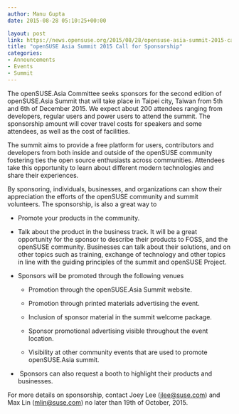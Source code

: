 ```yaml
---
author: Manu Gupta
date: 2015-08-28 05:10:25+00:00

layout: post
link: https://news.opensuse.org/2015/08/28/opensuse-asia-summit-2015-call-for-sponsorship/
title: "openSUSE Asia Summit 2015 Call for Sponsorship"
categories:
- Announcements
- Events
- Summit
---
```

The openSUSE.Asia Committee seeks sponsors for the second edition of openSUSE.Asia Summit that will take place in Taipei city, Taiwan from 5th and 6th of December 2015. We expect about 200 attendees ranging from developers, regular users and power users to attend the summit. The sponsorship amount will cover travel costs for speakers and some attendees, as well as the cost of facilities.

<!-- more -->

The summit aims to provide a free platform for users, contributors and developers from both inside and outside of the openSUSE community fostering ties the open source enthusiasts across communities. Attendees take this opportunity to learn about different modern technologies and share their experiences.

By sponsoring, individuals, businesses, and organizations can show their appreciation the efforts of the openSUSE community and summit volunteers. The sponsorship, is also a great way to



	
  * Promote your products in the community.

	
  * Talk about the product in the business track. It will be a great opportunity for the sponsor to describe their products to FOSS, and the openSUSE community. Businesses can talk about their solutions, and on other topics such as training, exchange of technology and other topics in line with the guiding principles of the summit and openSUSE Project.

	
  * Sponsors will be promoted through the following venues

	
    * Promotion through the openSUSE.Asia Summit website.

	
    * Promotion through printed materials advertising the event.

	
    * Inclusion of sponsor material in the summit welcome package.

	
    * Sponsor promotional advertising visible throughout the event location.

	
    * Visibility at other community events that are used to promote openSUSE.Asia summit.




	
  *  Sponsors can also request a booth to highlight their products and businesses.


For more details on sponsorship, contact Joey Lee (jlee@suse.com) and Max Lin (mlin@suse.com) no later than 19th of October, 2015.		
